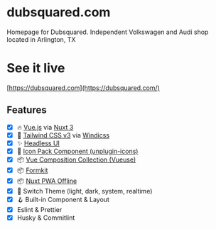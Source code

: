 # dubsquared.com

Homepage for Dubsquared. Independent Volkswagen and Audi shop located in Arlington, TX

# See it live

[https://dubsquared.com](https://dubsquared.com/)

## Features

- [x] 🔥 [Vue.js](https://vuejs.org/) via [Nuxt 3](https://v3.nuxtjs.org/)
- [x] 💨 [Tailwind CSS v3](https://tailwindcss.com/) via [Windicss](https://windicss.org/)
- [x] ✨ [Headless UI](https://headlessui.dev/)
- [x] 🔔 [Icon Pack Component (unplugin-icons)](https://icones.js.org/)
- [x] 📦 [Vue Composition Collection (Vueuse)](https://vueuse.org/)
- [x] 📦 [Formkit](https://formkit.com/)
- [x] 📦 [Nuxt PWA Offline](https://pwa.nuxtjs.org/)
- [x] 🌙 Switch Theme (light, dark, system, realtime)
- [x] 🪝 Built-in Component & Layout
- [x] Eslint & Prettier
- [x] Husky & Commitlint
